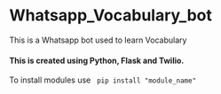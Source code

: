 # Whatsapp_Vocabulary_bot
This is a Whatsapp bot used to learn Vocabulary

#### This is created using Python, Flask and Twilio. 

To install modules use
<code> pip install "module_name" </code> 
